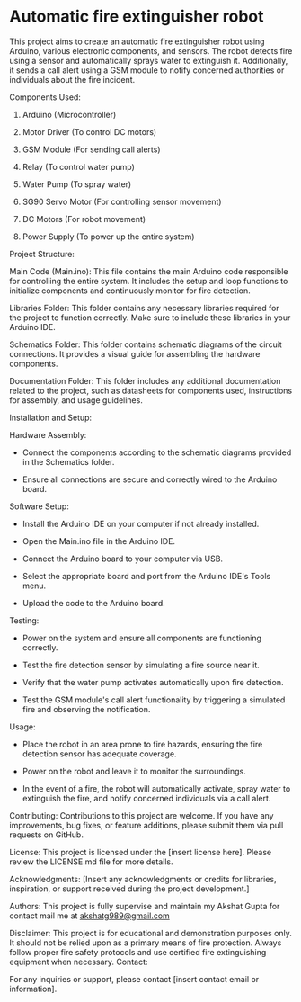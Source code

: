 # Automatic fire extinguisher robot
This project aims to create an automatic fire extinguisher robot using Arduino, various electronic components, and sensors. The robot detects fire using a sensor and automatically sprays water to extinguish it. Additionally, it sends a call alert using a GSM module to notify concerned authorities or individuals about the fire incident.

Components Used:

1. Arduino (Microcontroller)

2. Motor Driver (To control DC motors)

3. GSM Module (For sending call alerts)

4. Relay (To control water pump)

5. Water Pump (To spray water)

6. SG90 Servo Motor (For controlling sensor movement)

7. DC Motors (For robot movement)

8. Power Supply (To power up the entire system)


Project Structure:

Main Code (Main.ino): This file contains the main Arduino code responsible for controlling the entire system. It includes the setup and loop functions to initialize components and continuously monitor for fire detection.

Libraries Folder: This folder contains any necessary libraries required for the project to function correctly. Make sure to include these libraries in your Arduino IDE.

Schematics Folder: This folder contains schematic diagrams of the circuit connections. It provides a visual guide for assembling the hardware components.

Documentation Folder: This folder includes any additional documentation related to the project, such as datasheets for components used, instructions for assembly, and usage guidelines.


Installation and Setup:

Hardware Assembly:

* Connect the components according to the schematic diagrams provided in the Schematics folder.

* Ensure all connections are secure and correctly wired to the Arduino board.

Software Setup:

* Install the Arduino IDE on your computer if not already installed.

* Open the Main.ino file in the Arduino IDE.

* Connect the Arduino board to your computer via USB.

* Select the appropriate board and port from the Arduino IDE's Tools menu.

* Upload the code to the Arduino board.

Testing:

* Power on the system and ensure all components are functioning correctly.

* Test the fire detection sensor by simulating a fire source near it.

* Verify that the water pump activates automatically upon fire detection.

* Test the GSM module's call alert functionality by triggering a simulated fire and observing the notification.

Usage:

* Place the robot in an area prone to fire hazards, ensuring the fire detection sensor has adequate coverage.

* Power on the robot and leave it to monitor the surroundings.

* In the event of a fire, the robot will automatically activate, spray water to extinguish the fire, and notify concerned individuals via a call alert.

Contributing:
Contributions to this project are welcome. If you have any improvements, bug fixes, or feature additions, please submit them via pull requests on GitHub.

License:
This project is licensed under the [insert license here]. Please review the LICENSE.md file for more details.

Acknowledgments:
[Insert any acknowledgments or credits for libraries, inspiration, or support received during the project development.]

Authors:
This project is fully supervise and maintain my Akshat Gupta for contact mail me at akshatg989@gmail.com

Disclaimer:
This project is for educational and demonstration purposes only. It should not be relied upon as a primary means of fire protection. Always follow proper fire safety protocols and use certified fire extinguishing equipment when necessary.
Contact:

For any inquiries or support, please contact [insert contact email or information].
